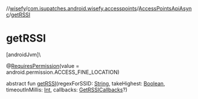 //[wisefy](../../../index.md)/[com.isupatches.android.wisefy.accesspoints](../index.md)/[AccessPointsApiAsync](index.md)/[getRSSI](get-r-s-s-i.md)

# getRSSI

[androidJvm]\

@[RequiresPermission](https://developer.android.com/reference/kotlin/androidx/annotation/RequiresPermission.html)(value = android.permission.ACCESS_FINE_LOCATION)

abstract fun [getRSSI](get-r-s-s-i.md)(regexForSSID: [String](https://kotlinlang.org/api/latest/jvm/stdlib/kotlin/-string/index.html), takeHighest: [Boolean](https://kotlinlang.org/api/latest/jvm/stdlib/kotlin/-boolean/index.html), timeoutInMillis: [Int](https://kotlinlang.org/api/latest/jvm/stdlib/kotlin/-int/index.html), callbacks: [GetRSSICallbacks](../../com.isupatches.android.wisefy.callbacks/-get-r-s-s-i-callbacks/index.md)?)
